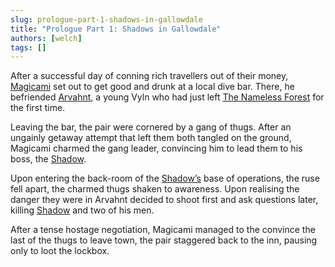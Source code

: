 ```yaml
---
slug: prologue-part-1-shadows-in-gallowdale
title: "Prologue Part 1: Shadows in Gallowdale"
authors: [welch]
tags: []
---
```


After a successful day of conning rich travellers out of their money, [Magicami](/characters/magicami) set out to get good and drunk at a local dive bar. There, he befriended [Arvahnt](/characters/arvahnt), a young Vyln who had just left [The Nameless Forest](/wikis/the-nameless-forest) for the first time.

<!--truncate-->
 
Leaving the bar, the pair were cornered by a gang of thugs. After an ungainly getaway attempt that left them both tangled on the ground, Magicami charmed the gang leader, convincing him to lead them to his boss, the [Shadow](/characters/shadow).
 
Upon entering the back-room of the [Shadow’s](/characters/shadow) base of operations, the ruse fell apart, the charmed thugs shaken to awareness. Upon realising the danger they were in Arvahnt decided to shoot first and ask questions later, killing [Shadow](/characters/shadow) and two of his men.
 
After a tense hostage negotiation, Magicami managed to the convince the last of the thugs to leave town, the pair staggered back to the inn, pausing only to loot the lockbox.